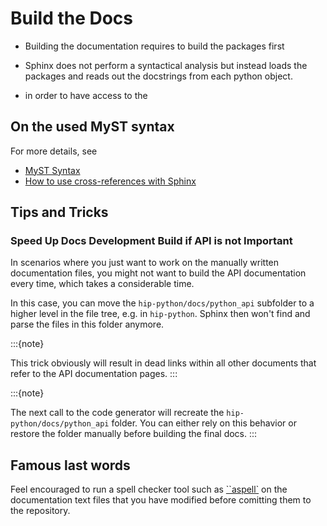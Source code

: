 <!-- MIT License
  -- 
  -- Copyright (c) 2023 Advanced Micro Devices, Inc.
  -- 
  -- Permission is hereby granted, free of charge, to any person obtaining a copy
  -- of this software and associated documentation files (the "Software"), to deal
  -- in the Software without restriction, including without limitation the rights
  -- to use, copy, modify, merge, publish, distribute, sublicense, and/or sell
  -- copies of the Software, and to permit persons to whom the Software is
  -- furnished to do so, subject to the following conditions:
  -- 
  -- The above copyright notice and this permission notice shall be included in all
  -- copies or substantial portions of the Software.
  -- 
  -- THE SOFTWARE IS PROVIDED "AS IS", WITHOUT WARRANTY OF ANY KIND, EXPRESS OR
  -- IMPLIED, INCLUDING BUT NOT LIMITED TO THE WARRANTIES OF MERCHANTABILITY,
  -- FITNESS FOR A PARTICULAR PURPOSE AND NONINFRINGEMENT. IN NO EVENT SHALL THE
  -- AUTHORS OR COPYRIGHT HOLDERS BE LIABLE FOR ANY CLAIM, DAMAGES OR OTHER
  -- LIABILITY, WHETHER IN AN ACTION OF CONTRACT, TORT OR OTHERWISE, ARISING FROM,
  -- OUT OF OR IN CONNECTION WITH THE SOFTWARE OR THE USE OR OTHER DEALINGS IN THE
  -- SOFTWARE.
  -->
# Build the Docs

* Building the documentation requires to build the packages first

* Sphinx does not perform a syntactical
  analysis but instead loads the
  packages and reads out the docstrings
  from each python object.

* in order to have access to the 

## On the used MyST syntax

For more details, see

* [MyST Syntax](https://myst-parser.readthedocs.io/en/v0.16.1/syntax/syntax.html)
* [How to use cross-references with Sphinx](https://docs.readthedocs.io/en/stable/guides/cross-referencing-with-sphinx.html)

## Tips and Tricks

### Speed Up Docs Development Build if API is not Important

In scenarios where you just want to work on the manually written documentation
files, you might not want to build the API documentation every time, which
takes a considerable time.

In this case, you can move the ``hip-python/docs/python_api`` subfolder to a higher level in the file tree, e.g. in ``hip-python``.
Sphinx then won't find and parse the files in this folder anymore. 

:::{note}

This trick obviously will result in dead links within all other documents that refer to the API documentation pages. 
:::

:::{note}

The next call to the code generator will recreate the ``hip-python/docs/python_api`` folder.
You can either rely on this behavior or restore the folder manually before building the final docs.
:::

## Famous last words

Feel encouraged to run a spell checker tool such as [``aspell`](http://aspell.net/) on the
documentation text files that you have modified before comitting them to the repository.